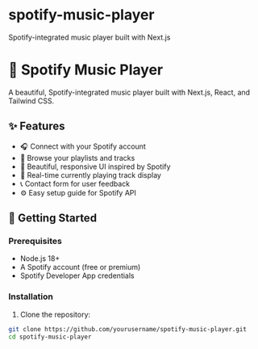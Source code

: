 # spotify-music-player
Spotify-integrated music player built with Next.js
# 🎵 Spotify Music Player

A beautiful, Spotify-integrated music player built with Next.js, React, and Tailwind CSS.

## ✨ Features

- 🎧 Connect with your Spotify account
- 📱 Browse your playlists and tracks
- 🎨 Beautiful, responsive UI inspired by Spotify
- 🔄 Real-time currently playing track display
- 📞 Contact form for user feedback
- ⚙️ Easy setup guide for Spotify API

## 🚀 Getting Started

### Prerequisites

- Node.js 18+ 
- A Spotify account (free or premium)
- Spotify Developer App credentials

### Installation

1. Clone the repository:
```bash
git clone https://github.com/yourusername/spotify-music-player.git
cd spotify-music-player
